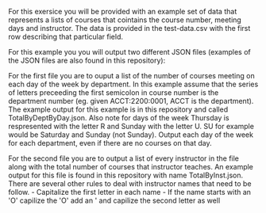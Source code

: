For this exersice you will be provided with an example set of data that represents a lists of courses that cointains the course number, meeting days and instructor. The data is provided in the test-data.csv with the first row describing that particular field.

For this example you you will output two different JSON files (examples of the JSON files are also found in this repository):

	
For the first file you are to ouput a list of the number of courses meeting on each day of the week by department. In this example assume that the series of letters preceeding the first semicolon in course number is the department number (eg. given ACCT:2200:0001, ACCT is the department). The example output for this example is in this repository and called TotalByDeptByDay.json. Also note for days of the week Thursday is respresented with the letter R and Sunday with the letter U.  SU for example would be Saturday and Sunday (not Sunday).  Output each day of the week for each department, even if there are no courses on that day.
	   
	   
For the second file you are to output a list of every instructor in the file along with the total number of courses that instructor teaches. An example output for this file is found in this repository with name TotalByInst.json. There are several other rules to deal with instructor names that need to be follow.
		- Capitalize the first letter in each name
		- If the name starts with an 'O' capilize the 'O' add an ' and capilize the second letter as well
		